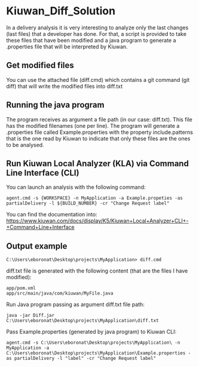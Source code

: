 # Kiuwan_Diff_Solution
In a delivery analysis it is very interesting to analyze only the last changes (last files) that a developer has done. For that, a script is provided to take these files that have been modified and a java program to generate a .properties file that will be interpreted by Kiuwan.

## Get modified files
You can use the attached file (diff.cmd) which contains a git command (git diff) that will write the modified files into diff.txt

## Running the java program
The program receives as argument a file path (in our case: diff.txt). This file has the modified filenames (one per line).
The program will generate a .properties file called Example.properties with the property include.patterns that is the one read by Kiuwan to indicate that only these files are the ones to be analysed.

## Run Kiuwan Local Analyzer (KLA) via Command Line Interface (CLI)
You can launch an analysis with the following command:
```
agent.cmd -s {WORKSPACE} -n MyApplication -a Example.propeties -as partialDelivery -l ${BUILD_NUMBER} -cr "Change Request label"
```

You can find the documentation into: https://www.kiuwan.com/docs/display/K5/Kiuwan+Local+Analyzer+CLI+-+Command+Line+Interface

## Output example
```
C:\Users\eboronat\Desktop\projects\MyApplication> diff.cmd
```
diff.txt file is generated with the following content (that are the files I have modified): 
```
app/pom.xml
app/src/main/java/com/kiuwan/MyFile.java
```
Run Java program passing as argument diff.txt file path:
```
java -jar Diff.jar C:\Users\eboronat\Desktop\projects\MyApplication\diff.txt
```
Pass Example.properties (generated by java program) to Kiuwan CLI:
```
agent.cmd -s C:\Users\eboronat\Desktop\projects\MyApplication\ -n MyApplication -a C:\Users\eboronat\Desktop\projects\MyApplication\Example.properties -as partialDelivery -l "label" -cr "Change Request label"
```

